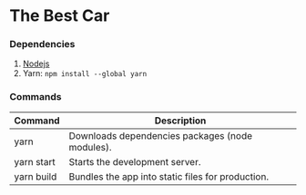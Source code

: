 # The Best Car

### Dependencies
1. [Nodejs](https://nodejs.org/en/)
1. Yarn: `npm install --global yarn`

### Commands

| Command | Description |
|--------|---|
|yarn|Downloads dependencies packages (node modules).|
|yarn start|Starts the development server.|
|yarn build|Bundles the app into static files for production.|